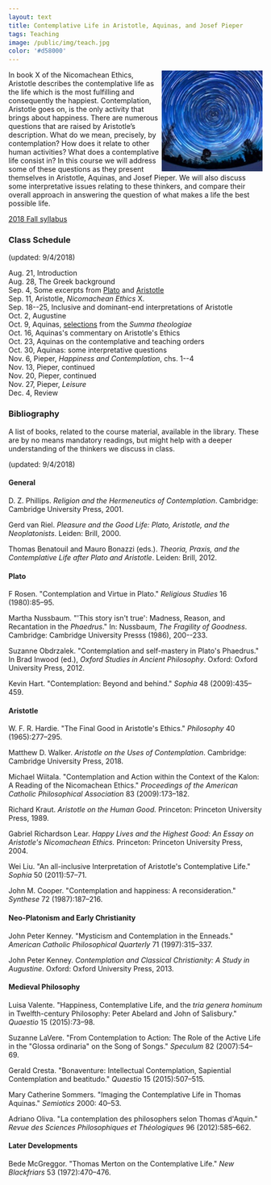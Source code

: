 ```yaml
---
layout: text
title: Contemplative Life in Aristotle, Aquinas, and Josef Pieper
tags: Teaching
image: /public/img/teach.jpg
color: '#d58000'
---
```


<img class="img-single" align="right" src="/public/img/cont.jpg" width="200">

In book X of the Nicomachean Ethics, Aristotle describes the contemplative life as the life which is the most fulfilling and consequently the happiest. Contemplation, Aristotle goes on, is the only activity that brings about happiness. There are numerous questions that are raised by Aristotle’s description. What do we mean, precisely, by contemplation? How does it relate to other human activities? What does a contemplative life consist in? In this course we will address some of these questions as they present themselves in Aristotle, Aquinas, and Josef Pieper. We will also discuss some interpretative issues relating to these thinkers, and compare their overall approach in answering the question of what makes a life the best possible life.

<a href="http://zitavtoth.com/2_teaching/Contemplative2018.pdf">2018 Fall syllabus</a>



### Class Schedule
(updated: 9/4/2018)

Aug. 21, Introduction <br>
Aug. 28, The Greek background <br>
Sep. 4, Some excerpts from <a href="http://zitavtoth.com/2_teaching/Plato_excerpts.pdf">Plato</a> and <a href="http://zitavtoth.com/2_teaching/Aristotle_excerpts.pdf">Aristotle</a> <br>
Sep. 11, Aristotle, _Nicomachean Ethics_ X. <br>
Sep. 18--25, Inclusive and dominant-end interpretations of Aristotle <br>
Oct. 2, Augustine <br>
Oct. 9, Aquinas, <a href="http://zitavtoth.com/2_teaching/Aquinas_excerpts.pdf">selections</a> from the *Summa theologiae*  <br>
Oct. 16, Aquinas's commentary on Aristotle's Ethics <br>
Oct. 23, Aquinas on the contemplative and teaching orders <br>
Oct. 30, Aquinas: some interpretative questions <br>
Nov. 6, Pieper, *Happiness and Contemplation*, chs. 1--4 <br>
Nov. 13, Pieper, continued <br>
Nov. 20, Pieper, continued <br>
Nov. 27, Pieper, *Leisure* <br>
Dec. 4, Review <br>



### Bibliography
A list of books, related to the course material, available in the library. These are by no means mandatory readings, but might help with a deeper understanding of the thinkers we discuss in class.

(updated: 9/4/2018)

#### General

D. Z. Phillips. _Religion and the Hermeneutics of Contemplation_. Cambridge: Cambridge University Press, 2001.

Gerd van Riel. _Pleasure and the Good Life: Plato, Aristotle, and the Neoplatonists_. Leiden: Brill, 2000.

Thomas Benatouil and Mauro Bonazzi (eds.). _Theoria, Praxis, and the Contemplative Life after Plato and Aristotle_. Leiden: Brill, 2012.


#### Plato

F Rosen. "Contemplation and Virtue in Plato." _Religious Studies_ 16 (1980):85–95.

Martha Nussbaum. "'This story isn't true': Madness, Reason, and Recantation in the _Phaedrus_." In: Nussbaum, _The Fragility of Goodness_. Cambridge: Cambridge University Presss (1986), 200--233.

Suzanne Obdrzalek. "Contemplation and self-mastery in Plato's Phaedrus." In Brad Inwood (ed.), _Oxford Studies in Ancient Philosophy_. Oxford: Oxford University Press, 2012.

Kevin Hart. "Contemplation: Beyond and behind." _Sophia_ 48 (2009):435–459.


#### Aristotle

W. F. R. Hardie. "The Final Good in Aristotle's Ethics." _Philosophy_ 40 (1965):277–295.

Matthew D. Walker. _Aristotle on the Uses of Contemplation_. Cambridge: Cambridge University Press, 2018.

Michael Wiitala. "Contemplation and Action within the Context of the Kalon: A Reading of the Nicomachean Ethics." _Proceedings of the American Catholic Philosophical Association_ 83 (2009):173–182.

Richard Kraut. _Aristotle on the Human Good._ Princeton: Princeton University Press, 1989.

Gabriel Richardson Lear. _Happy Lives and the Highest Good: An Essay on Aristotle's Nicomachean Ethics._ Princeton: Princeton University Press, 2004.

Wei Liu. "An all-inclusive Interpretation of Aristotle's Contemplative Life." _Sophia_ 50 (2011):57–71.

John M. Cooper. "Contemplation and happiness: A reconsideration." _Synthese_ 72 (1987):187–216.


#### Neo-Platonism and Early Christianity

John Peter Kenney. "Mysticism and Contemplation in the Enneads." _American Catholic Philosophical Quarterly_ 71 (1997):315–337.

John Peter Kenney. _Contemplation and Classical Christianity: A Study in Augustine_. Oxford: Oxford University Press, 2013.


#### Medieval Philosophy

Luisa Valente. "Happiness, Contemplative Life, and the _tria genera hominum_ in Twelfth-century Philosophy: Peter Abelard and John of Salisbury." _Quaestio_ 15 (2015):73–98.

Suzanne LaVere. "From Contemplation to Action: The Role of the Active Life in the "Glossa ordinaria" on the Song of Songs." _Speculum_ 82 (2007):54–69.

Gerald Cresta. "Bonaventure: Intellectual Contemplation, Sapiential Contemplation and beatitudo." _Quaestio_ 15 (2015):507–515.

Mary Catherine Sommers. "Imaging the Contemplative Life in Thomas Aquinas." _Semiotics_ 2000: 40–53.

Adriano Oliva. "La contemplation des philosophers selon Thomas d'Aquin." _Revue des Sciences Philosophiques et Théologiques_ 96 (2012):585–662.


#### Later Developments

Bede McGreggor. "Thomas Merton on the Contemplative Life." _New Blackfriars_ 53 (1972):470–476.

